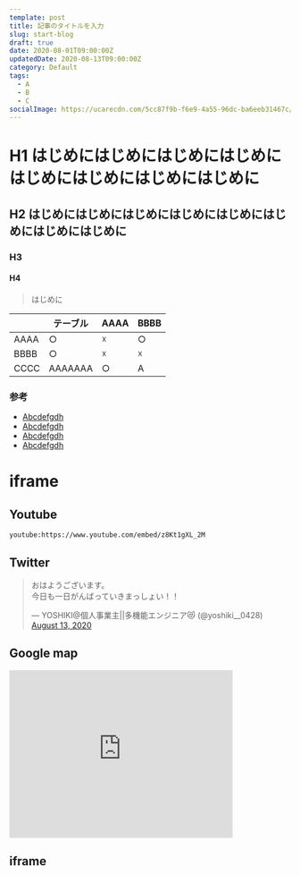 ```yaml
---
template: post
title: 記事のタイトルを入力
slug: start-blog
draft: true
date: 2020-08-01T09:00:00Z
updatedDate: 2020-08-13T09:00:00Z
category: Default
tags:
  - A
  - B
  - C
socialImage: https://ucarecdn.com/5cc87f9b-f6e9-4a55-96dc-ba6eeb31467c/
---
```


# H1 はじめにはじめにはじめにはじめにはじめにはじめにはじめにはじめに
## H2 はじめにはじめにはじめにはじめにはじめにはじめにはじめにはじめに
### H3 
#### H4 

> はじめに

|  | テーブル | AAAA | BBBB |
| --- | --- | --- | --- |
| AAAA | ○ | ☓ | ○ |
| BBBB | ○ | ☓ | ☓ |
| CCCC | AAAAAAA | ○ | A |

### 参考

- [Abcdefgdh](https://example.com)
- [Abcdefgdh](https://example.com)
- [Abcdefgdh](https://example.com)
- [Abcdefgdh](https://example.com)

# iframe
## Youtube

`youtube:https://www.youtube.com/embed/z8Kt1gXL_2M`

## Twitter

<blockquote class="twitter-tweet"><p lang="ja" dir="ltr">おはようございます。<br>今日も一日がんばっていきまっしょい！！</p>&mdash; YOSHIKI@個人事業主||多機能エンジニア😻 (@yoshiki__0428) <a href="https://twitter.com/yoshiki__0428/status/1293726922195664896?ref_src=twsrc%5Etfw">August 13, 2020</a></blockquote> 

## Google map

<iframe src="https://www.google.com/maps/embed?pb=!1m18!1m12!1m3!1d3245.644568015584!2d139.71388441524954!3d35.562479380222136!2m3!1f0!2f0!3f0!3m2!1i1024!2i768!4f13.1!3m3!1m2!1s0x6018605c7d36112d%3A0x7917a5db91f2f193!2z6JKy55Sw6aeF!5e0!3m2!1sja!2sjp!4v1597333241156!5m2!1sja!2sjp" width="400" height="300" frameborder="0" style="border:0;" allowfullscreen="" aria-hidden="false" tabindex="0"></iframe>

## iframe

<div class="iframely-embed"><div class="iframely-responsive" style="height: 140px; padding-bottom: 0;"><a href="https://tech-blog.yoshikiohashi.dev/" data-iframely-url="//cdn.iframe.ly/api/iframe?url=https%3A%2F%2Ftech-blog.yoshikiohashi.dev%2F&amp;key=4672f5d28011347a2549354aa5d0123d"></a></div></div>
